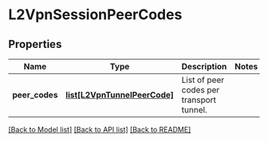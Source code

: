 # L2VpnSessionPeerCodes

## Properties
Name | Type | Description | Notes
------------ | ------------- | ------------- | -------------
**peer_codes** | [**list[L2VpnTunnelPeerCode]**](L2VpnTunnelPeerCode.md) | List of peer codes per transport tunnel. | 

[[Back to Model list]](../README.md#documentation-for-models) [[Back to API list]](../README.md#documentation-for-api-endpoints) [[Back to README]](../README.md)


